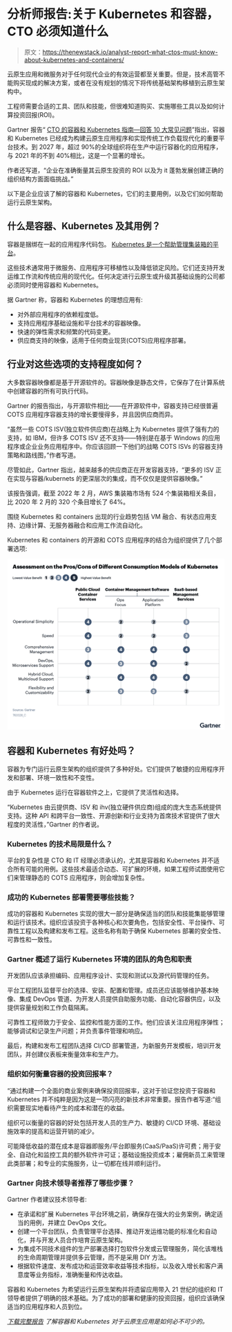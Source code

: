 # 分析师报告:关于 Kubernetes 和容器，CTO 必须知道什么

> 原文：<https://thenewstack.io/analyst-report-what-ctos-must-know-about-kubernetes-and-containers/>

云原生应用和微服务对于任何现代企业的有效运营都至关重要。但是，技术高管不能购买现成的解决方案，或者在没有规划的情况下将传统基础架构移植到云原生架构中。

工程师需要合适的工具、团队和技能，但很难知道购买、实施哪些工具以及如何计算投资回报(ROI)。

Gartner 报告“ [CTO 的容器和 Kubernetes 指南—回答 10 大常见问题](https://go.chronosphere.io/gartner-cto-guide.html)”指出，容器和 Kubernetes 已经成为构建云原生应用程序和实现传统工作负载现代化的重要平台技术。到 2027 年，超过 90%的全球组织将在生产中运行容器化的应用程序，与 2021 年的不到 40%相比，这是一个显著的增长。

作者还写道，“企业在准确衡量其云原生投资的 ROI 以及为 it 蓬勃发展创建正确的组织结构方面面临挑战。”

以下是企业应该了解的容器和 Kubernetes，它们的主要用例，以及它们如何帮助运行云原生架构。

## 什么是容器、Kubernetes 及其用例？

容器是捆绑在一起的应用程序代码包。 [Kubernetes 是一个帮助管理集装箱的平台](https://chronosphere.io/learn/what-is-kubernetes-and-how-does-it-benefit-observability/)。

这些技术通常用于微服务、应用程序可移植性以及降低锁定风险。它们还支持开发运维工作流和传统应用的现代化。任何决定进行云原生或升级其基础设施的公司都必须同时使用容器和 Kubernetes。

据 Gartner 称，容器和 Kubernetes 的理想应用有:

*   对外部应用程序的依赖程度低。
*   支持应用程序基础设施和平台技术的容器映像。
*   快速的弹性需求和频繁的代码变更。
*   供应商支持的映像，适用于任何商业现货(COTS)应用程序部署。

## 行业对这些选项的支持程度如何？

大多数容器映像都是基于开源软件的。容器映像是静态文件，它保存了在计算系统中创建容器的所有可执行代码。

Gartner 的报告指出，与开源软件相比——在开源软件中，容器支持已经很普遍 COTS 应用程序容器支持的增长要慢得多，并且因供应商而异。

“虽然一些 COTS ISV(独立软件供应商)在战略上为 Kubernetes 提供了强有力的支持，如 IBM，但许多 COTS ISV 还不支持——特别是在基于 Windows 的应用程序或企业业务应用程序中。你应该回顾一下他们的战略 COTS ISVs 的容器支持策略和路线图，”作者写道。

尽管如此，Gartner 指出，越来越多的供应商正在开发容器支持，“更多的 ISV 正在实现与容器/kubernets 的更深层次的集成，而不仅仅是提供容器映像。”

该报告强调，截至 2022 年 2 月，AWS 集装箱市场有 524 个集装箱相关条目，比 2020 年 2 月的 320 个条目增长了 64%。

围绕 Kubernetes 和 containers 出现的行业趋势包括 VM 融合、有状态应用支持、边缘计算、无服务器融合和应用工作流自动化。

Kubernetes 和 containers 的开源和 COTS 应用程序的结合为组织提供了几个部署选项:

![](img/b9787b16ecac1c70c962452a50d07a0c.png)

## 容器和 Kubernetes 有好处吗？

容器为专门运行云原生架构的组织提供了多种好处。它们提供了敏捷的应用程序开发和部署、环境一致性和不变性。

由于 Kubernetes 运行在容器软件之上，它提供了灵活性和选择。

“Kubernetes 由云提供商、ISV 和 ihv(独立硬件供应商)组成的庞大生态系统提供支持。这种 API 和跨平台一致性、开源创新和行业支持为首席技术官提供了很大程度的灵活性，”Gartner 的作者说。

### Kubernetes 的技术局限是什么？

平台的复杂性是 CTO 和 IT 经理必须承认的，尤其是容器和 Kubernetes 并不适合所有可能的用例。这些技术最适合动态、可扩展的环境，如果工程师试图使用它们来管理静态的 COTS 应用程序，则会增加复杂性。

### 成功的 Kubernetes 部署需要哪些技能？

成功的容器和 Kubernetes 实现的很大一部分是确保适当的团队和技能集能够管理和运行该技术。组织应该投资于各种核心和次要角色，包括安全性、平台操作、可靠性工程以及构建和发布工程。这些名称有助于确保 Kubernetes 部署的安全性、可靠性和一致性。

### Gartner 概述了运行 Kubernetes 环境的团队的角色和职责

开发团队应该承担编码、应用程序设计、实现和测试以及源代码管理的任务。

平台工程团队监督平台的选择、安装、配置和管理。成员还应该能够维护基本映像、集成 DevOps 管道、为开发人员提供自助服务功能、自动化容器供应，以及提供容量规划和工作负载隔离。

可靠性工程师致力于安全、监控和性能方面的工作。他们应该关注应用程序弹性；能够调试和记录生产问题；并负责事件管理和响应。

最后，构建和发布工程团队选择 CI/CD 部署管道，为新服务开发模板，培训开发团队，并创建仪表板来衡量效率和生产力。

### 组织如何衡量容器的投资回报率？

“通过构建一个全面的商业案例来确保投资回报率，这对于验证您投资于容器和 Kubernetes 并不纯粹是因为这是一项闪亮的新技术非常重要。报告作者写道:“组织需要现实地看待产生的成本和潜在的收益。

组织可以衡量的容器的好处包括开发人员的生产力、敏捷的 CI/CD 环境、基础设施效率的提高和运营开销的减少。

可能降低收益的潜在成本是容器即服务/平台即服务(CaaS/PaaS)许可费；用于安全、自动化和监控工具的额外软件许可证；基础设施投资成本；雇佣新员工来管理此类部署；和专业的实施服务，让一切都在线并顺利运行。

### Gartner 向技术领导者推荐了哪些步骤？

Gartner 作者建议技术领导者:

*   在承诺和扩展 Kubernetes 平台环境之前，确保存在强大的业务案例，确定适当的用例，并建立 DevOps 文化。
*   创建一个平台团队，负责管理平台选择、推动开发运维功能的标准化和自动化，并与开发人员合作培育云原生架构。
*   为集成不同技术组件的生产部署选择打包软件分发或云管理服务，简化该堆栈的生命周期管理并提供多云管理，而不是采用 DIY 方法。
*   根据软件速度、发布成功和运营效率收益等技术指标，以及收入增长和客户满意度等业务指标，准确衡量和传达收益。

容器和 Kubernetes 为希望运行云原生架构并将遗留应用带入 21 世纪的组织和 IT 领导者提供了明确的技术基础。为了成功的部署和健康的投资回报，组织应该确保适当的应用程序和人员到位。

[*下载完整报告*](https://go.chronosphere.io/gartner-cto-guide.html) *了解容器和 Kubernetes 对于云原生应用是如何必不可少的。*

<svg xmlns:xlink="http://www.w3.org/1999/xlink" viewBox="0 0 68 31" version="1.1"><title>Group</title> <desc>Created with Sketch.</desc></svg>